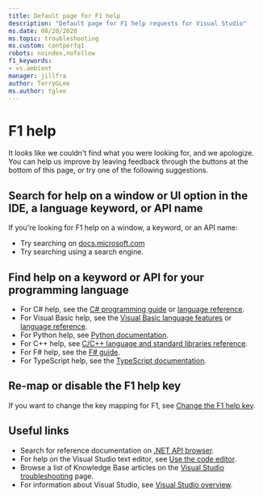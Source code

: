 ```yaml
---
title: Default page for F1 help
description: "Default page for F1 help requests for Visual Studio"
ms.date: 08/20/2020
ms.topic: troubleshooting
ms.custom: contperfq1
robots: noindex,nofollow
f1_keywords:
- vs.ambient
manager: jillfra
author: TerryGLee
ms.author: tglee
---
```

# F1 help

It looks like we couldn't find what you were looking for, and we apologize. You can help us improve by leaving feedback through the buttons at the bottom of this page, or try one of the following suggestions.

## Search for help on a window or UI option in the IDE, a language keyword, or API name

If you're looking for F1 help on a window, a keyword, or an API name:

- Try searching on [docs.microsoft.com](https://docs.microsoft.com)
- Try searching using a search engine.

## Find help on a keyword or API for your programming language

- For C# help, see the [C# programming guide](/dotnet/csharp/programming-guide/) or [language reference](/dotnet/csharp/language-reference/).
- For Visual Basic help, see the [Visual Basic language features](/dotnet/visual-basic/programming-guide/language-features/) or [language reference](/dotnet/visual-basic/language-reference/).
- For Python help, see [Python documentation](https://docs.python.org/).
- For C++ help, see [C/C++ language and standard libraries reference](/cpp/cpp/c-cpp-language-and-standard-libraries).
- For F# help, see the [F# guide](/dotnet/fsharp/).
- For TypeScript help, see the [TypeScript documentation](https://www.typescriptlang.org/docs).

## Re-map or disable the F1 help key

If you want to change the key mapping for F1, see [Change the F1 help key](../not-in-toc/change-f1-help-key.md).

## Useful links

- Search for reference documentation on [.NET API browser](/dotnet/api/).
- For help on the Visual Studio text editor, see [Use the code editor](../../ide/writing-code-in-the-code-and-text-editor.md).
- Browse a list of Knowledge Base articles on the [Visual Studio troubleshooting](/troubleshoot/visualstudio/welcome-visual-studio/) page.
- For information about Visual Studio, see [Visual Studio overview](../../get-started/visual-studio-ide.md).
